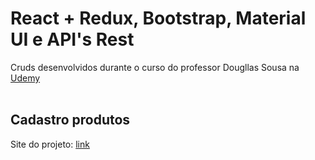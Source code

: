 # React + Redux, Bootstrap, Material UI e API's Rest
Cruds desenvolvidos durante o curso do professor Dougllas Sousa na [Udemy](https://www.udemy.com/course/domine-react-com-redux-2020-bootstrap-material-ui-e-apis-rest/)
<br><br>

## Cadastro produtos

Site do projeto: [link](http://cadastro-produtos.surge.sh/#/)

